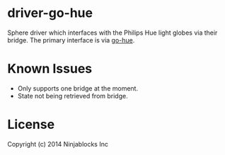 # driver-go-hue

Sphere driver which interfaces with the Philips Hue light globes via their bridge. The primary interface is via [go-hue](github.com/bcurren/go-hue).

# Known Issues

* Only supports one bridge at the moment.
* State not being retrieved from bridge.

# License
Copyright (c) 2014 Ninjablocks Inc